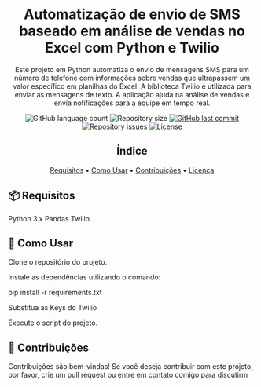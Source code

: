 <!-- Title -->
<h1 align="center">
  Automatização de envio de SMS baseado em análise de vendas no Excel com Python e Twilio
</h1>
<!-- Description -->
<p align="center">
  Este projeto em Python automatiza o envio de mensagens SMS para um número de telefone com informações sobre vendas que ultrapassem um valor específico em planilhas do Excel. A biblioteca Twilio é utilizada para enviar as mensagens de texto. A aplicação ajuda na análise de vendas e envia notificações para a equipe em tempo real.
</p>
<!-- Badges -->
<p align="center">
  <img alt="GitHub language count" src="https://img.shields.io/github/languages/count/seu-usuario/nome-do-repositorio?color=%2304D361">
  <img alt="Repository size" src="https://img.shields.io/github/repo-size/seu-usuario/nome-do-repositorio">
  <a href="https://github.com/seu-usuario/nome-do-repositorio/commits/main">
    <img alt="GitHub last commit" src="https://img.shields.io/github/last-commit/seu-usuario/nome-do-repositorio">
  </a>
  <a href="https://github.com/seu-usuario/nome-do-repositorio/issues">
    <img alt="Repository issues" src="https://img.shields.io/github/issues/seu-usuario/nome-do-repositorio">
  </a>
  <img alt="License" src="https://img.shields.io/badge/license-MIT-brightgreen">
</p>
<!-- Table of contents -->
<h2 align="center">Índice</h2>
<p align="center">
  <a href="#-requisitos">Requisitos</a> •
  <a href="#-como-usar">Como Usar</a> •
  <a href="#-contribuições">Contribuições</a> •
  <a href="#-licença">Licença</a>
</p>
<!-- Requirements -->
<h2>📦 Requisitos</h2>
Python 3.x
Pandas
Twilio
<!-- How to use -->
<h2>🔧 Como Usar</h2>
Clone o repositório do projeto.

Instale as dependências utilizando o comando:

pip install -r requirements.txt

Substitua as Keys do Twilio

Execute o script do projeto.
<!-- Contributions -->
<h2>👥 Contribuições</h2>
Contribuições são bem-vindas! Se você deseja contribuir com este projeto, por favor, crie um pull request ou entre em contato comigo para discutirm
